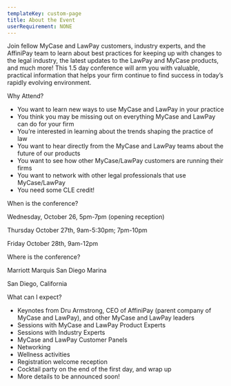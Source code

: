 ```yaml
---
templateKey: custom-page
title: About the Event
userRequirement: NONE
---
```



Join fellow MyCase and LawPay customers, industry experts, and the AffiniPay team to learn about best practices for keeping up with changes to the legal industry, the latest updates to the LawPay and MyCase products, and much more! This 1.5 day conference will arm you with valuable, practical information that helps your firm continue to find success in today’s rapidly evolving environment. 



Why Attend?

* You want to learn new ways to use MyCase and LawPay in your practice
* You think you may be missing out on everything MyCase and LawPay can do for your firm
* You’re interested in learning about the trends shaping the practice of law
* You want to hear directly from the MyCase and LawPay teams about the future of our products
* You want to see how other MyCase/LawPay customers are running their firms
* You want to network with other legal professionals that use MyCase/LawPay 
* You need some CLE credit!



When is the conference?

Wednesday, October 26, 5pm-7pm (opening reception)

Thursday October 27th, 9am-5:30pm; 7pm-10pm 

Friday October 28th, 9am-12pm



Where is the conference?

Marriott Marquis San Diego Marina

San Diego, California



What can I expect?

* Keynotes from Dru Armstrong, CEO of AffiniPay (parent company of MyCase and LawPay), and other MyCase and LawPay leaders
* Sessions with MyCase and LawPay Product Experts
* Sessions with Industry Experts
* MyCase and LawPay Customer Panels
* Networking 
* Wellness activities
* Registration welcome reception
* Cocktail party on the end of the first day, and wrap up
* More details to be announced soon!